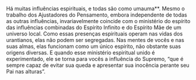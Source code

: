 ﻿Há muitas influências espirituais, e todas são como umauma**. Mesmo o trabalho dos Ajustadores do Pensamento, embora independente de todas as outras influências, invariavelmente coincide com o ministério do espírito das influências combinadas do Espírito Infinito e do Espírito Mãe de um universo local. Como essas presenças espirituais operam nas vidas dos urantianos, elas não podem ser segregadas. Nas mentes de vocês e nas suas almas, elas funcionam como um único espírito, não obstante suas origens diversas. E quando  esse ministério espiritual unido é experimentado, ele se torna para vocês a influência do Supremo, “que é sempre capaz de evitar sua queda e apresentar sua inocência perante seu Pai nas alturas”.